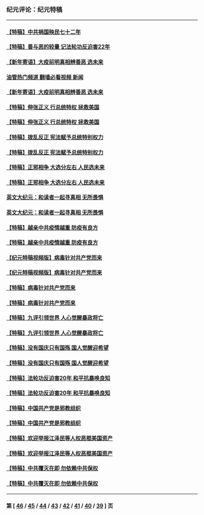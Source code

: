 ### 纪元评论：纪元特稿
---
#### [【特稿】中共祸国殃民七十二年](../../pages/nsc424/n13272607.md?04120330) 
#### [【特稿】善与恶的较量 记法轮功反迫害22年](../../pages/nsc424/n13086597.md?04120330) 
#### [【新年寄语】大疫前明真相辨善恶 选未来](../../pages/nsc424/n12660855.md?04120330) 
#### [油管热门频道 翻墙必看视频 新闻](ok?04120330)
#### [【新年寄语】大疫前明真相辨善恶 选未来](../../pages/nsc424/n12660855.md?04120330) 
#### [【特稿】伸张正义 行总统特权 拯救美国](../../pages/nsc424/n12616806.md?04120330) 
#### [【特稿】伸张正义 行总统特权 拯救美国](../../pages/nsc424/n12616806.md?04120330) 
#### [【特稿】拨乱反正 宪法赋予总统特别权力](../../pages/nsc424/n12598306.md?04120330) 
#### [【特稿】拨乱反正 宪法赋予总统特别权力](../../pages/nsc424/n12598306.md?04120330) 
#### [【特稿】正邪相争 大选分左右 人民选未来](../../pages/nsc424/n12545208.md?04120330) 
#### [【特稿】正邪相争 大选分左右 人民选未来](../../pages/nsc424/n12545208.md?04120330) 
#### [英文大纪元：和读者一起寻真相 无所畏惧](../../pages/nsc424/n12542027.md?04120330) 
#### [英文大纪元：和读者一起寻真相 无所畏惧](../../pages/nsc424/n12542027.md?04120330) 
#### [【特稿】越亲中共疫情越重 防疫有良方](../../pages/nsc424/n12042989.md?04120330) 
#### [【特稿】越亲中共疫情越重 防疫有良方](../../pages/nsc424/n12042989.md?04120330) 
#### [【纪元特稿视频版】病毒针对共产党而来](../../pages/nsc424/n11977328.md?04120330) 
#### [【纪元特稿视频版】病毒针对共产党而来](../../pages/nsc424/n11977328.md?04120330) 
#### [【特稿】病毒针对共产党而来](../../pages/nsc424/n11928818.md?04120330) 
#### [【特稿】病毒针对共产党而来](../../pages/nsc424/n11928818.md?04120330) 
#### [【特稿】九评引领世界 人心觉醒暴政将亡](../../pages/nsc424/n11660496.md?04120330) 
#### [【特稿】九评引领世界 人心觉醒暴政将亡](../../pages/nsc424/n11660496.md?04120330) 
#### [【特稿】没有国庆只有国殇 国人觉醒迎希望](../../pages/nsc424/n11549354.md?04120330) 
#### [【特稿】没有国庆只有国殇 国人觉醒迎希望](../../pages/nsc424/n11549354.md?04120330) 
#### [【特稿】法轮功反迫害20年 和平抗暴唤良知](../../pages/nsc424/n11389135.md?04120330) 
#### [【特稿】法轮功反迫害20年 和平抗暴唤良知](../../pages/nsc424/n11389135.md?04120330) 
#### [【特稿】中国共产党是邪教组织](../../pages/nsc424/n11355551.md?04120330) 
#### [【特稿】中国共产党是邪教组织](../../pages/nsc424/n11355551.md?04120330) 
#### [【特稿】欢迎举报江泽民等人权恶棍美国资产](../../pages/nsc424/n11303040.md?04120330) 
#### [【特稿】欢迎举报江泽民等人权恶棍美国资产](../../pages/nsc424/n11303040.md?04120330) 
#### [【特稿】中共覆灭在即 勿依赖中共保权](../../pages/nsc424/n11278510.md?04120330) 
#### [【特稿】中共覆灭在即 勿依赖中共保权](../../pages/nsc424/n11278510.md?04120330) 

---
#### 第 [ [46](./46.md?04120330) / [45](./45.md?04120330) / [44](./44.md?04120330) / [43](./43.md?04120330) / [42](./42.md?04120330) / [41](./41.md?04120330) / [40](./40.md?04120330) / [39](./39.md?04120330) ] 页

